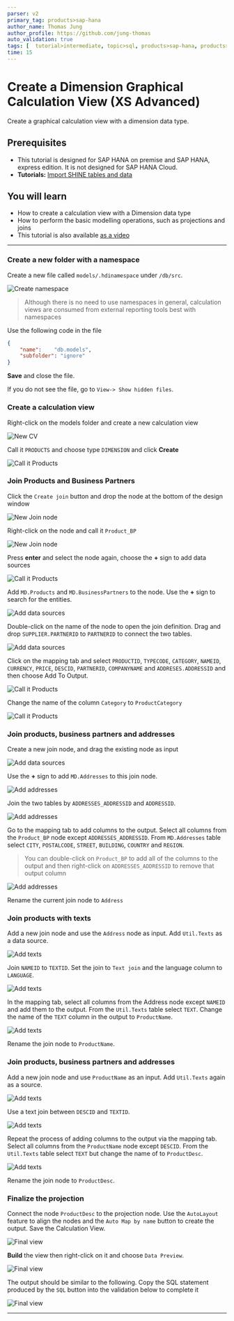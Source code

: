 ```yaml
---
parser: v2
primary_tag: products>sap-hana
author_name: Thomas Jung
author_profile: https://github.com/jung-thomas
auto_validation: true
tags: [  tutorial>intermediate, topic>sql, products>sap-hana, products>sap-hana\,-express-edition   ]
time: 15
---
```

# Create a Dimension Graphical Calculation View (XS Advanced)
<!-- description --> Create a graphical calculation view with a dimension data type.

## Prerequisites  
- This tutorial is designed for SAP HANA on premise and SAP HANA, express edition. It is not designed for SAP HANA Cloud.
- **Tutorials:** [Import SHINE tables and data](https://developers.sap.com/tutorials/xsa-import-shine-data.html)

## You will learn  
- How to create a calculation view with a Dimension data type
- How to perform the basic modelling operations, such as projections and joins
- This tutorial is also available [as a video](https://www.youtube.com/watch?v=9MsviYMw5yA)

---

### Create a new folder with a namespace


Create a new file called `models/.hdinamespace` under `/db/src`.

![Create namespace](hdi.png)

> Although there is no need to use namespaces in general, calculation views are consumed from external reporting tools best with namespaces

Use the following code in the file

```JSON
{
    "name":    "db.models",
    "subfolder": "ignore"
}

```

**Save** and close the file.

If you do not see the file, go to `View-> Show hidden files`.



### Create a calculation view


Right-click on the models folder and create a new calculation view

![New CV](1.png)

Call it `PRODUCTS` and choose type `DIMENSION` and click **Create**

![Call it Products](2.png)


### Join Products and Business Partners


Click the `Create join` button and drop the node at the bottom of the design window

![New Join node](join1.gif)

Right-click on the node and call it `Product_BP`

![New Join node](rename.png)

Press **enter** and select the node again, choose the **+** sign to add data sources

![Call it Products](4.png)

Add `MD.Products` and `MD.BusinessPartners` to the node. Use the **+** sign to search for the entities.

![Add data sources](a1.gif)

Double-click on the name of the node to open the join definition. Drag and drop `SUPPLIER.PARTNERID` to `PARTNERID` to connect the two tables.

![Add data sources](a2.gif)

Click on the mapping tab and select `PRODUCTID`, `TYPECODE`, `CATEGORY`, `NAMEID`, `CURRENCY`, `PRICE`,  `DESCID`, `PARTNERID`, `COMPANYNAME` and `ADDRESES.ADDRESSID` and then choose Add To Output.

![Call it Products](6.png)

Change the name of the column `Category` to `ProductCategory`

![Call it Products](7.png)


### Join products, business partners and addresses


Create a new join node, and drag the existing node as input

![Add data sources](a3.gif)

Use the **+** sign to add `MD.Addresses` to this join node.

![Add addresses](8.png)

Join the two tables by `ADDRESSES_ADDRESSID` and `ADDRESSID`.

![Add addresses](9.png)

Go to the mapping tab to add columns to the output. Select all columns from the `Product_BP` node except `ADDRESSES_ADDRESSID`. From `MD.Addresses` table select  `CITY`, `POSTALCODE`, `STREET`, `BUILDING`, `COUNTRY` and `REGION`.

> You can double-click on `Product_BP` to add all of the columns to the output and then right-click on `ADDRESSES_ADDRESSID` to remove that output column

![Add addresses](10.png)

Rename the current join node to `Address`



### Join products with texts


Add a new join node and use the `Address` node as input. Add `Util.Texts` as a data source.

![Add texts](11.png)

Join `NAMEID` to `TEXTID`. Set the join to `Text join`  and the language column to `LANGUAGE`.

![Add texts](12.png)

In the mapping tab, select all columns from the Address node except `NAMEID` and add them to the output. From the `Util.Texts` table select `TEXT`.
Change the name of the `TEXT` column in the output to `ProductName`.

![Add texts](13.png)

Rename the join node to `ProductName`.



### Join products, business partners and addresses


Add a new join node and use `ProductName` as an input. Add `Util.Texts` again as a source.

![Add texts](11.png)

Use a text join between `DESCID` and `TEXTID`.

![Add texts](14.png)

Repeat the process of adding columns to the output via the mapping tab. Select all columns from the `ProductName` node except `DESCID`. From the `Util.Texts` table select `TEXT` but change the name of  to `ProductDesc`.

![Add texts](15.png)

Rename the join node to `ProductDesc`.


### Finalize the projection


Connect the node `ProductDesc` to the projection node. Use the `AutoLayout` feature to align the nodes and the `Auto Map by name` button to create the output.  Save the Calculation View.

![Final view](final.png)

**Build** the view then right-click on it and choose `Data Preview`.

![Final view](17.png)

The output should be similar to the following. Copy the SQL statement produced by the `SQL` button into the validation below to complete it

![Final view](sql.png)




---
